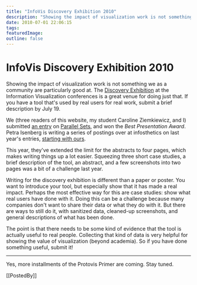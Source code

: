 ```yaml
---
title: "InfoVis Discovery Exhibition 2010"
description: "Showing the impact of visualization work is not something we as a community are particularly good at. The Discovery Exhibition at the Information Visualization conferences is a great venue for doing just that. If you have a tool that's used by real users for real work, submit a brief description by July 19."
date: 2010-07-01 22:06:15
tags: 
featuredImage: 
outline: false
---
```


# InfoVis Discovery Exhibition 2010

<p>Showing the impact of visualization work is not something we as a community are particularly good at. The <a href="http://www.discoveryexhibition.org/">Discovery Exhibition</a> at the Information Visualization conferences is a great venue for doing just that. If you have a tool that's used by real users for real work, submit a brief description by July 19.

We (three readers of this website, my student Caroline Ziemkiewicz, and I) submitted <a href="http://www.discoveryexhibition.org/pmwiki.php/Entries/Kosara2009">an entry</a> on <a href="/parallel-sets">Parallel Sets</a>, and won the <em>Best Presentation Award</em>. Petra Isenberg is writing a series of postings over at infosthetics on last year's entries, <a href="http://infosthetics.com/archives/2010/07/visweek_discovery_exhibition_submit_story_about_impact_of_visualization.html">starting with ours</a>.</p>

This year, they've extended the limit for the abstracts to four pages, which makes writing things up a lot easier. Squeezing three short case studies, a brief description of the tool, an abstract, and a few screenshots into two pages was a bit of a challenge last year.

Writing for the discovery exhibition is different than a paper or poster. You want to introduce your tool, but especially show that it has made a real impact. Perhaps the most effective way for this are case studies: show what real users have done with it. Doing this can be a challenge because many companies don't want to share their data or what they do with it. But there are ways to still do it, with sanitized data, cleaned-up screenshots, and general descriptions of what has been done.

The point is that there needs to be some kind of evidence that the tool is actually useful to real people. Collecting that kind of data is very helpful for showing the value of visualization (beyond academia). So if you have done something useful, submit it!

<hr>

Yes, more installments of the Protovis Primer are coming. Stay tuned.

[[PostedBy]]

